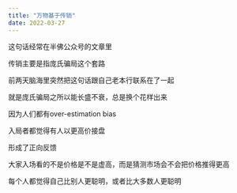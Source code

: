 ```yaml
---
title: "万物基于传销"
date: 2022-03-27
---
```


这句话经常在半佛公众号的文章里

传销主要是指庞氏骗局这个套路

前两天脑海里突然把这句话跟自己老本行联系在了一起

就是庞氏骗局之所以能长盛不衰，总是换个花样出来

因为人们都有over-estimation bias

入局者都觉得有人以更高价接盘

形成了正向反馈

大家入场看的不是价格是不是虚高，而是猜测市场会不会把价格推得更高

每个人都觉得自己比别人更聪明，或者比大多数人更聪明
